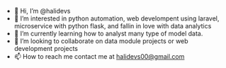 - 👋 Hi, I’m @halidevs
- 👀 I’m interested in python automation, web develompent using laravel, microservice with python flask, and fallin in love with data analytics
- 🌱 I’m currently learning how to analyst many type of model data. 
- 💞️ I’m looking to collaborate on data module projects or web development projects
- 📫 How to reach me contact me at halidevs00@gmail.com

<!---
halidevs/halidevs is a ✨ special ✨ repository because its `README.md` (this file) appears on your GitHub profile.
You can click the Preview link to take a look at your changes.
--->
